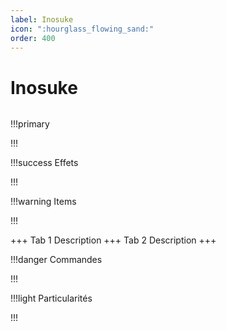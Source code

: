 ```yaml
---
label: Inosuke
icon: ":hourglass_flowing_sand:"
order: 400
---
```


# Inosuke

```txt

```

!!!primary

!!!

!!!success Effets

!!!

!!!warning Items

!!!

+++ Tab 1
Description
+++ Tab 2 
Description
+++

!!!danger Commandes

!!!

!!!light Particularités

!!!
